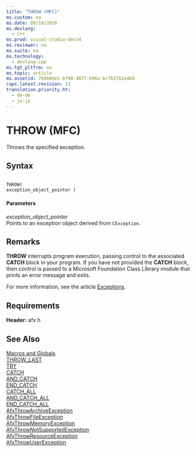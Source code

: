 ```yaml
---
title: "THROW (MFC)"
ms.custom: na
ms.date: 09/19/2016
ms.devlang: 
  - C++
ms.prod: visual-studio-dev14
ms.reviewer: na
ms.suite: na
ms.technology: 
  - devlang-cpp
ms.tgt_pltfrm: na
ms.topic: article
ms.assetid: 794b8de1-bf90-4877-b96a-bc7b17b1e460
caps.latest.revision: 11
translation.priority.ht: 
  - de-de
  - ja-jp
---
```

# THROW (MFC)
Throws the specified exception.  
  
## Syntax  
  
```  
  
THROW(  
exception_object_pointer )  
```  
  
#### Parameters  
 *exception_object_pointer*  
 Points to an exception object derived from `CException`.  
  
## Remarks  
 **THROW** interrupts program execution, passing control to the associated **CATCH** block in your program. If you have not provided the **CATCH** block, then control is passed to a Microsoft Foundation Class Library module that prints an error message and exits.  
  
 For more information, see the article [Exceptions](../vs140/Exception-Handling-in-MFC.md).  
  
## Requirements  
 **Header:** afx.h  
  
## See Also  
 [Macros and Globals](../vs140/MFC-Macros-and-Globals.md)   
 [THROW_LAST](../vs140/THROW_LAST.md)   
 [TRY](../vs140/TRY.md)   
 [CATCH](../vs140/CATCH.md)   
 [AND_CATCH](../vs140/AND_CATCH.md)   
 [END_CATCH](../vs140/END_CATCH.md)   
 [CATCH_ALL](../vs140/CATCH_ALL.md)   
 [AND_CATCH_ALL](../vs140/AND_CATCH_ALL.md)   
 [END_CATCH_ALL](../vs140/END_CATCH_ALL.md)   
 [AfxThrowArchiveException](../vs140/AfxThrowArchiveException.md)   
 [AfxThrowFileException](../vs140/AfxThrowFileException.md)   
 [AfxThrowMemoryException](../vs140/AfxThrowMemoryException.md)   
 [AfxThrowNotSupportedException](../vs140/AfxThrowNotSupportedException.md)   
 [AfxThrowResourceException](../vs140/AfxThrowResourceException.md)   
 [AfxThrowUserException](../vs140/AfxThrowUserException.md)
